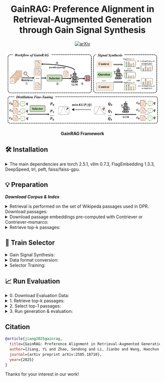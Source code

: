 <div align="center">

# GainRAG: Preference Alignment in Retrieval-Augmented Generation through Gain Signal Synthesis 

<p align="center">

  <a href="https://arxiv.org/abs/2505.18710">
    <img src="https://img.shields.io/badge/arXiv-2505.14146-b31b1b.svg" alt="arXiv">
  </a>
</p>
</div>


<div align="center">
<img src="images/framework.png" alt="framework" width="800">

**GainRAG Framework**
</div>

## 🛠 Installation


<details>
<summary>
The main dependencies are torch 2.5.1, vllm 0.7.3, FlagEmbedding 1.3.3, DeepSpeed, trl, peft, faiss/faiss-gpu.
</summary>

```bash
conda create -n GainRAG python=3.9.18
conda activate GainRAG
pip install -r requirements.txt
```
</details>


## 💡 Preparation
***Download Corpus & Index***

<details>
<summary>
Retrieval is performed on the set of Wikipeda passages used in DPR. Download passages:
</summary>

```bash
wget https://dl.fbaipublicfiles.com/dpr/wikipedia_split/psgs_w100.tsv.gz
```
</details>

<details>
<summary>
Download passage embeddings pre-computed with Contriever or Contriever-msmarco:
</summary>
    
```bash
wget https://dl.fbaipublicfiles.com/contriever/embeddings/contriever/wikipedia_embeddings.tar
wget https://dl.fbaipublicfiles.com/contriever/embeddings/contriever-msmarco/wikipedia_embeddings.tar
```
</details>

<details>
<summary>
Retrieve top-k passages:
</summary>
  
```bash
cd ./gainRAG/retrieval_engine
python retrieval.py # Remember to configure your parameters
```
</details>


## 🎯 Train Selector
<details>
<summary>
Gain Signal Synthesis:
</summary>
  
```bash
cd ./gainRAG
python -m llm_supervision.construct_hf \
    --data_path  TODOpath/data.jsonl \
    --output_path  TODOpath/data_train.json \
    --task HotpotQA \
    --alpha 0.5
```
</details>

<details>
<summary>
Data format conversion:
</summary>
  
```bash
cd ./data
python data2selector.py # Remember to configure your parameters
```
</details>

<details>
<summary>
Selector Training:
</summary>

The initial weight of the model is bge-rerank-base，
```bash
cd ./gainRAG
torchrun --nproc_per_node 1 \
	-m selector_finetune \
	--model_name_or_path  path/bge-rerank-base \
    --train_data TODOpath/data.jsonl \
	--deepspeed TODOpath/deepspeed/ds_stage0.json \
	--output_dir TODOpath/model_outputs/\
	--overwrite_output_dir \
    --train_group_size 16 \
	--knowledge_distillation True \
    --query_max_len 512 \
    --passage_max_len 512 \
    --pad_to_multiple_of 8 \
    --learning_rate 6e-5 \
    --fp16 \
    --num_train_epochs 2 \
    --per_device_train_batch_size 8 \
    --gradient_accumulation_steps 1 \
    --dataloader_drop_last True \
    --warmup_ratio 0.1 \
    --gradient_checkpointing \
    --weight_decay 0.01 \
    --logging_steps 1 \
    --save_steps 1000
```
</details>

## 📈 Run Evaluation
<details>
<summary>
0. Download Evaluation Data:
</summary>
  
[HotpotQA](https://hotpotqa.github.io/), [2WikiMultiHopQA](https://github.com/Alab-NII/2wikimultihop), [WebQuestions](https://nlp.stanford.edu/software/sempre/), [NaturalQA](https://ai.google.com/research/NaturalQuestions), [TriviaQA](http://nlp.cs.washington.edu/triviaqa/), [SQuAD](https://rajpurkar.github.io/SQuAD-explorer/)
</details>


<details>
<summary>
1. Retrieve top-k passages:
</summary>
  
```bash
cd ./gainRAG/retrieval_engine
python retrieval.py # Remember to configure your parameters
```
</details>

<details>
<summary>
2. Select top-1 passages:
</summary>
  
```bash
cd ./gainRAG
python -m selector_engine.selector_gainRag \
    --model_name_or_path "model_path/" \
    --data_path "path/GainRAG/data/eval_data/HotpotQA.jsonl" \
    --output_path "path/GainRAG/data/test.json" \
    --K_docs 1
```
</details>

<details>
<summary>
3. Run generation & evaluation:
</summary>
  
```bash
cd ./gainRAG
python -m rag_workflow.rag_generation \
    --data_path "selector_output_path" \
    --task "HotpotQA" \
    --lm_type "Llama-3-8B-Instruct" \
    --K_docs 1
```
</details>


## Citation
```bibtex
@article{jiang2025gainrag,
  title={GainRAG: Preference Alignment in Retrieval-Augmented Generation through Gain Signal Synthesis},
  author={Jiang, Yi and Zhao, Sendong and Li, Jianbo and Wang, Haochun and Qin, Bing},
  journal={arXiv preprint arXiv:2505.18710},
  year={2025}
}
```

Thanks for your interest in our work!





